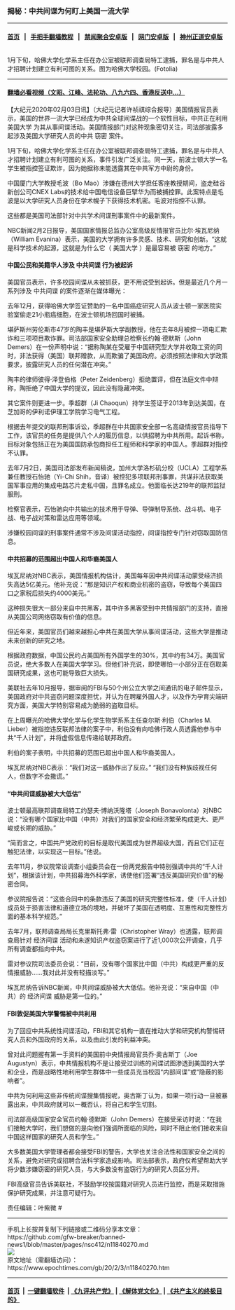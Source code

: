 ### 揭秘：中共间谍为何盯上美国一流大学
------------------------

#### [首页](https://github.com/gfw-breaker/banned-news1/blob/master/README.md) &nbsp;&nbsp;|&nbsp;&nbsp; [手把手翻墙教程](https://github.com/gfw-breaker/guides/wiki) &nbsp;&nbsp;|&nbsp;&nbsp; [禁闻聚合安卓版](https://github.com/gfw-breaker/bn-android) &nbsp;&nbsp;|&nbsp;&nbsp; [网门安卓版](https://github.com/oGate2/oGate) &nbsp;&nbsp;|&nbsp;&nbsp; [神州正道安卓版](https://github.com/SzzdOgate/update) 



<div><img alt="" class="aligncenter wp-post-image" src="https://i.epochtimes.com/assets/uploads/2016/03/1408270127082483-600x400.jpg"/>
<div class="red16 caption">
 <p>
  1月下旬，哈佛大学化学系主任在办公室被联邦调查局特工逮捕，罪名是与中共人才招聘计划建立有利可图的关系。图为哈佛大学校园。(Fotolia)
 </p>
</div>
</div><hr/>

#### [翻墙必看视频（文昭、江峰、法轮功、八九六四、香港反送中...）](http://167.172.214.107/home.html)

<div><p>
 【大纪元2020年02月03日讯】（大纪元记者许祯祺综合报导）美国情报官员表示，美国的世界一流大学已经成为中共全球间谍战的一个软性目标，中共正在利用
 <ok href="https://www.epochtimes.com/gb/tag/%E7%BE%8E%E5%9B%BD%E5%A4%A7%E5%AD%A6.html">
  美国大学
 </ok>
 为其从事间谍活动。美国情报部门对这种现象密切关注，司法部披露多起涉及美国大学研究人员的中共
 <ok href="https://www.epochtimes.com/gb/tag/%E7%AA%83%E5%AF%86.html">
  窃密
 </ok>
 案件。
</p>
<p>
 1月下旬，哈佛大学化学系主任在办公室被联邦调查局特工逮捕，罪名是与中共人才招聘计划建立有利可图的关系，事件引发广泛关注。同一天，前波士顿大学一名学生被指控签证欺诈，因为她据称未能透露其在中共军方中尉的身份。
</p>
<p>
 中国厦门大学教授毛波（Bo Mao）涉嫌在德州大学担任客座教授期间，盗走硅谷新创公司CNEX Labs的技术给中国电信设备巨擘华为而被捕控罪。此案特点是毛波是以大学研究人员身份在学术幌子下获得技术机密。毛波对指控不认罪。
</p>
<p>
 这些都是美国司法部针对中共学术间谍刑事案件中的最新案件。
</p>
<p>
 NBC新闻2月2日报导，美国国家情报总监办公室高级反情报官员比尔·埃瓦尼纳（William Evanina）表示，美国的大学拥有许多灵感、技术、研究和创新。“这就是科学技术的起源，这就是为什么它（
 <ok href="https://www.epochtimes.com/gb/tag/%E7%BE%8E%E5%9B%BD%E5%A4%A7%E5%AD%A6.html">
  美国大学
 </ok>
 ）是最容易被
 <ok href="https://www.epochtimes.com/gb/tag/%E7%AA%83%E5%AF%86.html">
  窃密
 </ok>
 的地方。”
</p>
<h4>
 中国公民和美籍华人涉及
 <ok href="https://www.epochtimes.com/gb/tag/%E4%B8%AD%E5%85%B1%E9%97%B4%E8%B0%8D.html">
  中共间谍
 </ok>
 行为被起诉
</h4>
<p>
 美国官员表示，许多校园间谍从未被抓获，更不用说受到起诉。但是最近几个月一系列涉及
 <ok href="https://www.epochtimes.com/gb/tag/%E4%B8%AD%E5%85%B1%E9%97%B4%E8%B0%8D.html">
  中共间谍
 </ok>
 的案件逐渐在媒体曝光：
</p>
<p>
 去年12月，获得哈佛大学签证赞助的一名中国癌症研究人员从波士顿一家医院实验室偷走21小瓶癌细胞，在波士顿机场回国时被捕。
</p>
<p>
 堪萨斯州劳伦斯市47岁的陶丰是堪萨斯大学副教授，他在去年8月被控一项电汇欺诈和三项项目欺诈罪。司法部国家安全助理总检察长约翰·德默斯（John Demers）在一份声明中说：“据称陶某在受雇于中国研究型大学并收取工资的同时，非法获得（美国）联邦赠款，从而欺骗了美国政府。必须按照法律和大学政策要求，披露研究人员的任何潜在冲突。”
</p>
<p>
 陶丰的律师彼得·泽登伯格（Peter Zeidenberg）拒绝置评，但在法庭文件中辩称，陶拒绝了中国大学的提议，因此没有隐藏冲突。
</p>
<p>
 其它案件则更进一步。季超群（Ji Chaoqun）持学生签证于2013年到达美国，在芝加哥的伊利诺伊理工学院学习电气工程。
</p>
<p>
 根据去年提交的联邦刑事诉讼，季超群在中共国家安全部一名高级情报官员指导下工作，该官员的任务是提供八个人的履历信息，以供招聘为中共所用。起诉书称，目标对象包括正在为美国国防承包商担任工程师和科学家的中国人。季超群对指控不认罪。
</p>
<p>
 去年7月2日，美国司法部发布新闻稿说，加州大学洛杉矶分校（UCLA）工程学系兼任教授石怡驰（Yi-Chi Shih，音译）被控犯多项联邦刑事罪，共谋非法获取美国军事应用的集成电路芯片走私中国，且罪名成立。他面临长达219年的联邦监狱服刑。
</p>
<p>
 检察官表示，石怡驰向中共输出的技术用于导弹、导弹制导系统、战斗机、电子战、电子战对策和雷达应用等领域。
</p>
<p>
 涉嫌校园间谍的刑事案件通常不涉及间谍活动指控，间谍指控专门针对窃取国防信息。
</p>
<h4>
 中共招募的范围超出中国人和华裔美国人
</h4>
<p>
 埃瓦尼纳对NBC表示，美国情报机构估计，美国每年因中共间谍活动蒙受经济损失高达5亿美元。他补充说：“那是知识产权和商业机密的盗窃，导致每个美国四口之家税后损失约4000美元。”
</p>
<p>
 这种损失很大一部分来自中共黑客，其中许多黑客受到中共情报部门的支持，直接从美国公司网络窃取有价值的信息。
</p>
<p>
 但近年来，美国官员们越来越担心中共在美国大学从事间谍活动，这些大学是推动未来创新的研究之地。
</p>
<p>
 根据政府数据，中国公民约占美国所有外国学生的30%，其中约有34万。美国官员说，绝大多数人在美国大学学习。但他们补充说，即使哪怕一小部分正在窃取美国研究成果，这也可能导致巨大损失。
</p>
<p>
 美联社去年10月报导，据审阅的FBI与50个州公立大学之间通讯的电子邮件显示，美国政府对中共盗窃问题深度担忧，并认为在聘雇外国人才，以及作为孕育尖端研究方面，美国大学特别容易成为脆弱的盗取目标。
</p>
<p>
 在上周曝光的哈佛大学化学与化学生物学系系主任查尔斯·利伯（Charles M. Lieber）被指控违反联邦法律的案子中，利伯没有向哈佛行政人员透露他参与中共“千人计划”，并将虚假信息传递给联邦政府。
</p>
<p>
 利伯的案子表明，中共招募的范围已超出中国人和华裔美国人。
</p>
<p>
 埃瓦尼纳对NBC表示：“我们对这一威胁作出了反应。” “我们没有种族歧视任何人，但数字不会撒谎。”
</p>
<h4>
 “中共间谍威胁被大大低估”
</h4>
<p>
 波士顿最高联邦调查局特工约瑟夫·博纳沃隆塔（Joseph Bonavolonta）对NBC说：“没有哪个国家比中国（中共）对我们的国家安全和经济繁荣构成更大、更严峻或长期的威胁。”
</p>
<p>
 “简而言之，中国共产党政府的目标是取代美国成为世界超级大国，而且它们正在触犯法律，以实现这一目标。”他说。
</p>
<p>
 去年11月，参议院常设调查小组委员会在一份两党报告中特别强调中共的“千人计划”，根据该计划，中共招募海外科学家，诱使他们签署“违反美国研究价值”的秘密合同。
</p>
<p>
 参议院报告说：“这些合同中的条款违反了美国的研究完整性标准，使（千人计划）成员处于损害法律和道德立场的境地，并破坏了美国在透明度、互惠性和完整性方面的基本科学规范。”
</p>
<p>
 去年7月，联邦调查局局长克里斯托弗·雷（Christopher Wray）也透露，联邦调查局针对
 <ok href="https://www.epochtimes.com/gb/tag/%E7%BB%8F%E6%B5%8E%E9%97%B4%E8%B0%8D.html">
  经济间谍
 </ok>
 活动和未遂知识产权盗窃案进行了近1,000次公开调查，几乎所有调查都指向中共。
</p>
<p>
 雷对参议院司法委员会说：“目前，没有哪个国家比中国（中共）构成更严重的反情报威胁……我对此并没有轻描淡写。”
</p>
<p>
 埃瓦尼纳告诉NBC新闻，中共间谍威胁被大大低估。他补充说：“来自中国（中共）的
 <ok href="https://www.epochtimes.com/gb/tag/%E7%BB%8F%E6%B5%8E%E9%97%B4%E8%B0%8D.html">
  经济间谍
 </ok>
 威胁是第一位的。”
</p>
<h4>
 FBI敦促美国大学警惕被中共利用
</h4>
<p>
 为了回应中共系统性间谍活动，FBI和其它机构一直在推动大学和研究机构警惕研究人员和外国政府的关系，以及由此引发的利益冲突。
</p>
<p>
 曾对此问题握有第一手资料的美国前中央情报局官员乔·奥古斯丁（Joe Augustyn）表示，中共情报机构不是让接受过训练的间谍试图渗透到美国的大学和企业，而是战略性地利用学生群体中一些成员充当校园“内部间谍”或“隐蔽的影响者”。
</p>
<p>
 中共为何利用这些非传统间谍搜集情报呢，奥古斯丁认为，如果一项行动一旦被暴露出来，中共政府就可以一概否认，将自己和学生切割。
</p>
<p>
 司法部高级国家安全官员约翰‧德默斯（John Demers）在接受采访时说：“在我们接触大学时，我们想做的是向他们强调所面临的风险，同时不阻止他们接收来自中国这样国家的研究人员和学生。”
</p>
<p>
 大多数美国大学管理者都会接受FBI的警告，大学也关注合法性和国家安全之间的关系，避免对研究或招聘合法科学家造成影响。司法部表示，政府仅希望帮助大学将少数涉嫌窃密的研究人员，与大多数没有盗窃行为的研究人员区分开。
</p>
<p>
 FBI高级官员告诉美联社，不鼓励学校按国籍对研究人员进行监控，而是采取措施保护研究成果，并注意可疑行为。
</p>
<p>
 责任编辑：叶紫微 #
</p>
</div>
<hr/>
手机上长按并复制下列链接或二维码分享本文章：<br/>
https://github.com/gfw-breaker/banned-news1/blob/master/pages/nsc412/n11840270.md <br/>
<a href='https://github.com/gfw-breaker/banned-news1/blob/master/pages/nsc412/n11840270.md'><img src='https://github.com/gfw-breaker/banned-news1/blob/master/pages/nsc412/n11840270.md.png'/></a> <br/>
原文地址（需翻墙访问）：https://www.epochtimes.com/gb/20/2/3/n11840270.htm


------------------------
#### [首页](https://github.com/gfw-breaker/banned-news1/blob/master/README.md) &nbsp;|&nbsp; [一键翻墙软件](https://github.com/gfw-breaker/nogfw/blob/master/README.md) &nbsp;| [《九评共产党》](https://github.com/gfw-breaker/9ping.md/blob/master/README.md#九评之一评共产党是什么) | [《解体党文化》](https://github.com/gfw-breaker/jtdwh.md/blob/master/README.md) | [《共产主义的终极目的》](https://github.com/gfw-breaker/gczydzjmd.md/blob/master/README.md)


<img src='http://gfw-breaker.win/banned-news/pages/nsc412/n11840270.md' width='0px' height='0px'/>